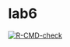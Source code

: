 # lab6

<!-- badges: start -->
[![R-CMD-check](https://github.com/DiniJarvis/lab6/actions/workflows/R-CMD-check.yaml/badge.svg)](https://github.com/DiniJarvis/lab6/actions/workflows/R-CMD-check.yaml)
<!-- badges: end -->
